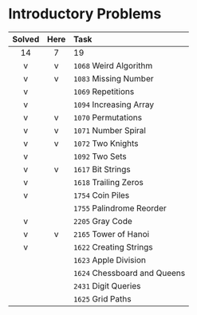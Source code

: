 # Introductory Problems

| Solved | Here | Task |
|:------:|:----:|:-----|
| 14     | 7    | 19   |
| v | v | `1068` Weird Algorithm
| v | v | `1083` Missing Number
| v |   | `1069` Repetitions
| v |   | `1094` Increasing Array
| v | v | `1070` Permutations
| v | v | `1071` Number Spiral
| v | v | `1072` Two Knights
| v |   | `1092` Two Sets
| v | v | `1617` Bit Strings
| v |   | `1618` Trailing Zeros
| v |   | `1754` Coin Piles
|   |   | `1755` Palindrome Reorder
| v |   | `2205` Gray Code
| v | v | `2165` Tower of Hanoi
| v |   | `1622` Creating Strings
|   |   | `1623` Apple Division
|   |   | `1624` Chessboard and Queens
|   |   | `2431` Digit Queries
|   |   | `1625` Grid Paths
